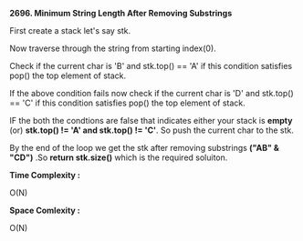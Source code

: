 **2696. Minimum String Length After Removing Substrings**

First create a stack let's say stk.

Now traverse through the string from starting index(0). 

Check if the  current char is 'B' and stk.top() == 'A' if this condition satisfies pop() the top element of stack.

If the above condition fails now check if the  current char is 'D' and stk.top() == 'C' if this condition satisfies pop() the top element of stack.

IF the both the condtions are false that indicates either your stack is **empty** (or) **stk.top() != 'A' and stk.top() != 'C'**. So push the current char to the stk.

By the end of the loop we get the stk after removing substrings **("AB" & "CD")** .So **return stk.size()** which is the required soluiton.

**Time Complexity :**

O(N)

**Space Comlexity :**

O(N)
